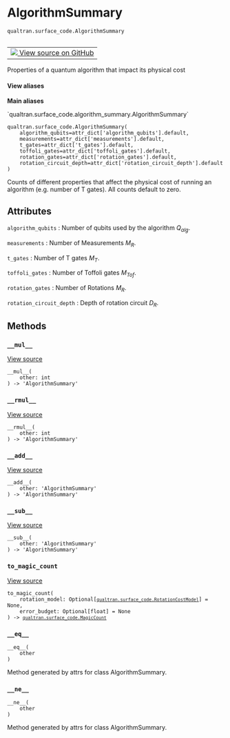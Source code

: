 # AlgorithmSummary
`qualtran.surface_code.AlgorithmSummary`


<table class="tfo-notebook-buttons tfo-api nocontent" align="left">
<td>
  <a target="_blank" href="https://github.com/quantumlib/Qualtran/blob/main/qualtran/surface_code/algorithm_summary.py#L25-L112">
    <img src="https://www.tensorflow.org/images/GitHub-Mark-32px.png" />
    View source on GitHub
  </a>
</td>
</table>



Properties of a quantum algorithm that impact its physical cost

<section class="expandable">
  <h4 class="showalways">View aliases</h4>
  <p>
<b>Main aliases</b>
<p>`qualtran.surface_code.algorithm_summary.AlgorithmSummary`</p>
</p>
</section>

<pre class="devsite-click-to-copy prettyprint lang-py tfo-signature-link">
<code>qualtran.surface_code.AlgorithmSummary(
    algorithm_qubits=attr_dict[&#x27;algorithm_qubits&#x27;].default,
    measurements=attr_dict[&#x27;measurements&#x27;].default,
    t_gates=attr_dict[&#x27;t_gates&#x27;].default,
    toffoli_gates=attr_dict[&#x27;toffoli_gates&#x27;].default,
    rotation_gates=attr_dict[&#x27;rotation_gates&#x27;].default,
    rotation_circuit_depth=attr_dict[&#x27;rotation_circuit_depth&#x27;].default
)
</code></pre>



<!-- Placeholder for "Used in" -->


Counts of different properties that affect the physical cost of
running an algorithm (e.g. number of T gates).
All counts default to zero.



<h2 class="add-link">Attributes</h2>

`algorithm_qubits`<a id="algorithm_qubits"></a>
: Number of qubits used by the algorithm $Q_{alg}$.

`measurements`<a id="measurements"></a>
: Number of Measurements $M_R$.

`t_gates`<a id="t_gates"></a>
: Number of T gates $M_T$.

`toffoli_gates`<a id="toffoli_gates"></a>
: Number of Toffoli gates $M_{Tof}$.

`rotation_gates`<a id="rotation_gates"></a>
: Number of Rotations $M_R$.

`rotation_circuit_depth`<a id="rotation_circuit_depth"></a>
: Depth of rotation circuit $D_R$.




## Methods

<h3 id="__mul__"><code>__mul__</code></h3>

<a target="_blank" class="external" href="https://github.com/quantumlib/Qualtran/blob/main/qualtran/surface_code/algorithm_summary.py#L49-L62">View source</a>

<pre class="devsite-click-to-copy prettyprint lang-py tfo-signature-link">
<code>__mul__(
    other: int
) -> 'AlgorithmSummary'
</code></pre>




<h3 id="__rmul__"><code>__rmul__</code></h3>

<a target="_blank" class="external" href="https://github.com/quantumlib/Qualtran/blob/main/qualtran/surface_code/algorithm_summary.py#L64-L65">View source</a>

<pre class="devsite-click-to-copy prettyprint lang-py tfo-signature-link">
<code>__rmul__(
    other: int
) -> 'AlgorithmSummary'
</code></pre>




<h3 id="__add__"><code>__add__</code></h3>

<a target="_blank" class="external" href="https://github.com/quantumlib/Qualtran/blob/main/qualtran/surface_code/algorithm_summary.py#L67-L79">View source</a>

<pre class="devsite-click-to-copy prettyprint lang-py tfo-signature-link">
<code>__add__(
    other: 'AlgorithmSummary'
) -> 'AlgorithmSummary'
</code></pre>




<h3 id="__sub__"><code>__sub__</code></h3>

<a target="_blank" class="external" href="https://github.com/quantumlib/Qualtran/blob/main/qualtran/surface_code/algorithm_summary.py#L81-L93">View source</a>

<pre class="devsite-click-to-copy prettyprint lang-py tfo-signature-link">
<code>__sub__(
    other: 'AlgorithmSummary'
) -> 'AlgorithmSummary'
</code></pre>




<h3 id="to_magic_count"><code>to_magic_count</code></h3>

<a target="_blank" class="external" href="https://github.com/quantumlib/Qualtran/blob/main/qualtran/surface_code/algorithm_summary.py#L95-L112">View source</a>

<pre class="devsite-click-to-copy prettyprint lang-py tfo-signature-link">
<code>to_magic_count(
    rotation_model: Optional[<a href="../../qualtran/surface_code/RotationCostModel.html"><code>qualtran.surface_code.RotationCostModel</code></a>] = None,
    error_budget: Optional[float] = None
) -> <a href="../../qualtran/surface_code/MagicCount.html"><code>qualtran.surface_code.MagicCount</code></a>
</code></pre>




<h3 id="__eq__"><code>__eq__</code></h3>

<pre class="devsite-click-to-copy prettyprint lang-py tfo-signature-link">
<code>__eq__(
    other
)
</code></pre>

Method generated by attrs for class AlgorithmSummary.


<h3 id="__ne__"><code>__ne__</code></h3>

<pre class="devsite-click-to-copy prettyprint lang-py tfo-signature-link">
<code>__ne__(
    other
)
</code></pre>

Method generated by attrs for class AlgorithmSummary.




